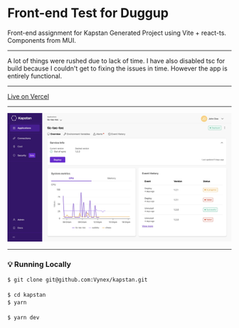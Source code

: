 # Front-end Test for Duggup

Front-end assignment for Kapstan
Generated Project using Vite + react-ts. Components from MUI.

---

A lot of things were rushed due to lack of time. I have also disabled tsc for build because I couldn't get to fixing the issues in time. However the app is entirely functional.

---

[Live on Vercel](https://kapstan.vercel.app/)

---

![Web Screenshot](github/screenshot-web.jpeg)

---
### 💡 Running Locally

```bash
$ git clone git@github.com:Vynex/kapstan.git

$ cd kapstan
$ yarn

$ yarn dev
```